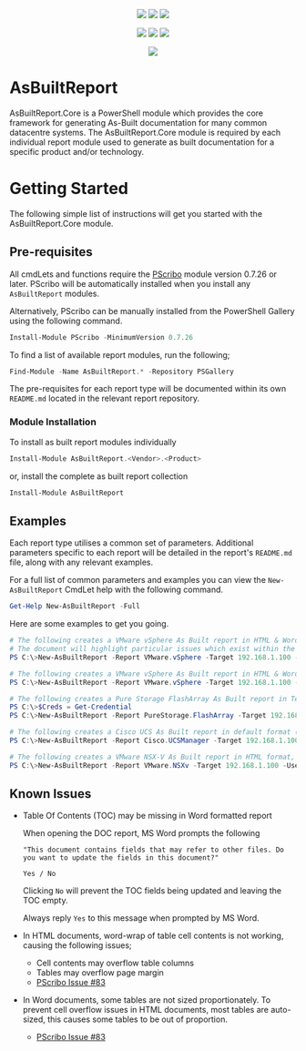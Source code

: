 <p align="center">
    <a href="https://www.powershellgallery.com/packages/AsBuiltReport.Core/" alt="PowerShell Gallery Version">
        <img src="https://img.shields.io/powershellgallery/v/AsBuiltReport.Core.svg" /></a>
    <a href="https://www.powershellgallery.com/packages/AsBuiltReport.Core/" alt="PS Gallery Downloads">
        <img src="https://img.shields.io/powershellgallery/dt/AsBuiltReport.Core.svg" /></a>
    <a href="https://www.powershellgallery.com/packages/AsBuiltReport.Core/" alt="PS Platform">
        <img src="https://img.shields.io/powershellgallery/p/AsBuiltReport.Core.svg" /></a>
</p>
<p align="center">
    <a href="https://github.com/AsBuiltReport/AsBuiltReport.Core/graphs/commit-activity" alt="GitHub Last Commit">
        <img src="https://img.shields.io/github/last-commit/AsBuiltReport/AsBuiltReport.Core/master.svg" /></a>
    <a href="https://raw.githubusercontent.com/AsBuiltReport/AsBuiltReport.Core/master/LICENSE" alt="GitHub License">
        <img src="https://img.shields.io/github/license/AsBuiltReport/AsBuiltReport.Core.svg" /></a>
    <a href="https://github.com/AsBuiltReport/AsBuiltReport.Core/graphs/contributors" alt="GitHub Contributors">
        <img src="https://img.shields.io/github/contributors/AsBuiltReport/AsBuiltReport.Core.svg"/></a>
</p>
<p align="center">
    <a href="https://twitter.com/AsBuiltReport" alt="Twitter">
            <img src="https://img.shields.io/twitter/follow/AsBuiltReport.svg?style=social"/></a>
</p>

# AsBuiltReport

AsBuiltReport.Core is a PowerShell module which provides the core framework for generating As-Built documentation for many common datacentre systems. The AsBuiltReport.Core module is required by each individual report module used to generate as built documentation for a specific product and/or technology.

# Getting Started

The following simple list of instructions will get you started with the AsBuiltReport.Core module.

## Pre-requisites

All cmdLets and functions require the [PScribo](https://github.com/iainbrighton/PScribo) module version 0.7.26 or later.
PScribo will be automatically installed when you install any `AsBuiltReport` modules.

Alternatively, PScribo can be manually installed from the PowerShell Gallery using the following command.

```powershell
Install-Module PScribo -MinimumVersion 0.7.26
```

To find a list of available report modules, run the following;

```powershell
Find-Module -Name AsBuiltReport.* -Repository PSGallery
```

The pre-requisites for each report type will be documented within its own `README.md` located in the relevant report repository.

### Module Installation
To install as built report modules individually 
```powershell
Install-Module AsBuiltReport.<Vendor>.<Product>
```

or, install the complete as built report collection

```powershell
Install-Module AsBuiltReport
```

## Examples

Each report type utilises a common set of parameters. Additional parameters specific to each
report will be detailed in the report's `README.md` file, along with any relevant examples.

For a full list of common parameters and examples you can view the `New-AsBuiltReport` CmdLet help with the following command.

```powershell
Get-Help New-AsBuiltReport -Full
```

Here are some examples to get you going.

```powershell
# The following creates a VMware vSphere As Built report in HTML & Word formats.
# The document will highlight particular issues which exist within the environment by including the Healthchecks switch.
PS C:\>New-AsBuiltReport -Report VMware.vSphere -Target 192.168.1.100 -Username admin -Password admin -Format HTML,Word -EnableHealthCheck -OutputPath 'H:\Documents\'

# The following creates a VMware vSphere As Built report in HTML & Word formats, while displaying Verbose messages to the console
PS C:\>New-AsBuiltReport -Report VMware.vSphere -Target 192.168.1.100 -Username admin -Password admin -Format HTML,Word -OutputPath 'H:\Documents\' -Verbose

# The following creates a Pure Storage FlashArray As Built report in Text format and appends a timestamp to the filename. It also uses stored credentials to connect to the system.
PS C:\>$Creds = Get-Credential
PS C:\>New-AsBuiltReport -Report PureStorage.FlashArray -Target 192.168.1.100 -Credential $Creds -Format Text -Timestamp -OutputPath 'H:\Documents\'

# The following creates a Cisco UCS As Built report in default format (Word) with a customised style.
PS C:\>New-AsBuiltReport -Report Cisco.UCSManager -Target 192.168.1.100 -Username admin -Password admin -StylePath 'C:\scripts\ACME.ps1' -OutputPath 'H:\Documents\'

# The following creates a VMware NSX-V As Built report in HTML format, using the configuration in the asbuilt.json file located in the C:\scripts\ folder.
PS C:\>New-AsBuiltReport -Report VMware.NSXv -Target 192.168.1.100 -Username admin -Password admin -Format HTML -AsBuiltConfigPath 'C:\scripts\asbuilt.json' -OutputPath 'H:\Documents\'
```

## Known Issues
- Table Of Contents (TOC) may be missing in Word formatted report

    When opening the DOC report, MS Word prompts the following 
    
    `"This document contains fields that may refer to other files. Do you want to update the fields in this document?"`
    
    `Yes / No`

    Clicking `No` will prevent the TOC fields being updated and leaving the TOC empty.

    Always reply `Yes` to this message when prompted by MS Word.

- In HTML documents, word-wrap of table cell contents is not working, causing the following issues;
  - Cell contents may overflow table columns
  - Tables may overflow page margin
  - [PScribo Issue #83](https://github.com/iainbrighton/PScribo/issues/83)

- In Word documents, some tables are not sized proportionately. To prevent cell overflow issues in HTML documents, most tables are auto-sized, this causes some tables to be out of proportion.
    
    - [PScribo Issue #83](https://github.com/iainbrighton/PScribo/issues/83)
